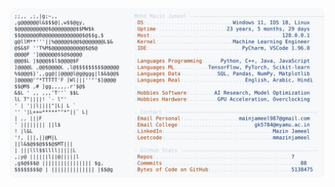 <picture>
  <source srcset="https://raw.githubusercontent.com/mmazinjameel/mmazinjameel/main/dark_mode.svg?v=1746361058" media="(prefers-color-scheme: dark)">
  <img src="https://raw.githubusercontent.com/mmazinjameel/mmazinjameel/main/light_mode.svg?v=1746361058">
</picture>
